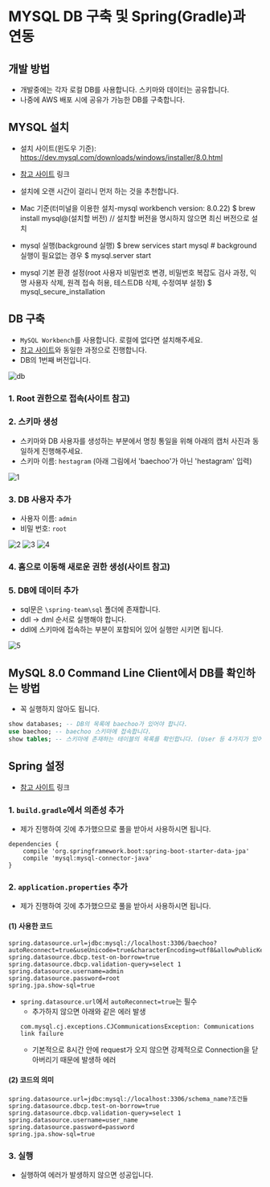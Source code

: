 # MYSQL DB 구축 및 Spring(Gradle)과 연동

## 개발 방법
* 개발중에는 각자 로컬 DB를 사용합니다. 스키마와 데이터는 공유합니다.
* 나중에 AWS 배포 시에 공유가 가능한 DB를 구축합니다.

## MYSQL 설치
* 설치 사이트(윈도우 기준): https://dev.mysql.com/downloads/windows/installer/8.0.html
* [참고 사이트](https://stricky.tistory.com/342) 링크
* 설치에 오랜 시간이 걸리니 먼저 하는 것을 추천합니다.

* Mac 기준(터미널을 이용한 설치-mysql workbench version: 8.0.22)
$ brew install mysql@(설치할 버전) // 설치할 버전을 명시하지 않으면 최신 버전으로 설치
* mysql 실행(background 실행)
$ brew services start mysql
\# background 실행이 필요없는 경우
$ mysql.server start
* mysql 기본 환경 설정(root 사용자 비밀번호 변경, 비밀번호 복잡도 검사 과정,  익명 사용자 삭제, 원격 접속 허용, 테스트DB 삭제, 수정여부 설정)
$ mysql_secure_installation

## DB 구축
* `MySQL Workbench`를 사용합니다. 로컬에 없다면 설치해주세요.
* [참고 사이트](https://withcoding.com/36)와 동일한 과정으로 진행합니다.
* DB의 1번째 버전입니다.

![db](https://user-images.githubusercontent.com/38900338/107152752-f7589080-69ac-11eb-9eb8-d861a7fb8614.JPG)
### 1. Root 권한으로 접속(사이트 참고)
### 2. 스키마 생성
* 스키마와 DB 사용자를 생성하는 부분에서 명칭 통일을 위해 아래의 캡처 사진과 동일하게 진행해주세요.
* 스키마 이름: `hestagram` (아래 그림에서 'baechoo'가 아닌 'hestagram' 입력)

![1](https://user-images.githubusercontent.com/38900338/106919716-bc0c5680-674d-11eb-94b7-e42326c3ba1e.JPG)
### 3. DB 사용자 추가
* 사용자 이름: `admin`
* 비밀 번호: `root`

![2](https://user-images.githubusercontent.com/38900338/106919779-caf30900-674d-11eb-8c95-e49e821bd8a8.JPG)
![3](https://user-images.githubusercontent.com/38900338/106919835-d6decb00-674d-11eb-9530-2bc393febf28.JPG)
![4](https://user-images.githubusercontent.com/38900338/106919867-df370600-674d-11eb-8609-a369494a3443.JPG)

### 4. 홈으로 이동해 새로운 권한 생성(사이트 참고)
### 5. DB에 데이터 추가
* sql문은 `\spring-team\sql` 폴더에 존재합니다.
* ddl -> dml 순서로 실행해야 합니다.
* ddl에 스키마에 접속하는 부분이 포함되어 있어 실행만 시키면 됩니다.

![5](https://user-images.githubusercontent.com/38900338/106926179-2cb67180-6754-11eb-891e-9da6133105b1.JPG)

## MySQL 8.0 Command Line Client에서 DB를 확인하는 방법
* 꼭 실행하지 않아도 됩니다.
```sql
show databases; -- DB의 목록에 baechoo가 있어야 합니다.
use baechoo; -- baechoo 스키마에 접속합니다.
show tables; -- 스키마에 존재하는 테이블의 목록를 확인합니다. (User 등 4가지가 있어야 합니다.)
```

## Spring 설정
* [참고 사이트](https://memostack.tistory.com/163) 링크 
### 1. `build.gradle`에서 의존성 추가
* 제가 진행하여 깃에 추가했으므로 풀을 받아서 사용하시면 됩니다.
```
dependencies { 
    compile 'org.springframework.boot:spring-boot-starter-data-jpa' 
    compile 'mysql:mysql-connector-java' 
}
```
### 2. `application.properties` 추가
* 제가 진행하여 깃에 추가했으므로 풀을 받아서 사용하시면 됩니다.
#### (1) 사용한 코드
```
spring.datasource.url=jdbc:mysql://localhost:3306/baechoo?autoReconnect=true&useUnicode=true&characterEncoding=utf8&allowPublicKeyRetrieval=true&useSSL=false&serverTimezone=UTC
spring.datasource.dbcp.test-on-borrow=true
spring.datasource.dbcp.validation-query=select 1
spring.datasource.username=admin
spring.datasource.password=root
spring.jpa.show-sql=true
```
* `spring.datasource.url`에서 `autoReconnect=true`는 필수
  * 추가하지 않으면 아래와 같은 에러 발생
  ```
  com.mysql.cj.exceptions.CJCommunicationsException: Communications link failure
  ```
  * 기본적으로 8시간 안에 request가 오지 않으면 강제적으로 Connection을 닫아버리기 때문에 발생하  에러
#### (2) 코드의 의미
```
spring.datasource.url=jdbc:mysql://localhost:3306/schema_name?조건들
spring.datasource.dbcp.test-on-borrow=true
spring.datasource.dbcp.validation-query=select 1
spring.datasource.username=user_name 
spring.datasource.password=password 
spring.jpa.show-sql=true
```
### 3. 실행
* 실행하여 에러가 발생하지 않으면 성공입니다.

